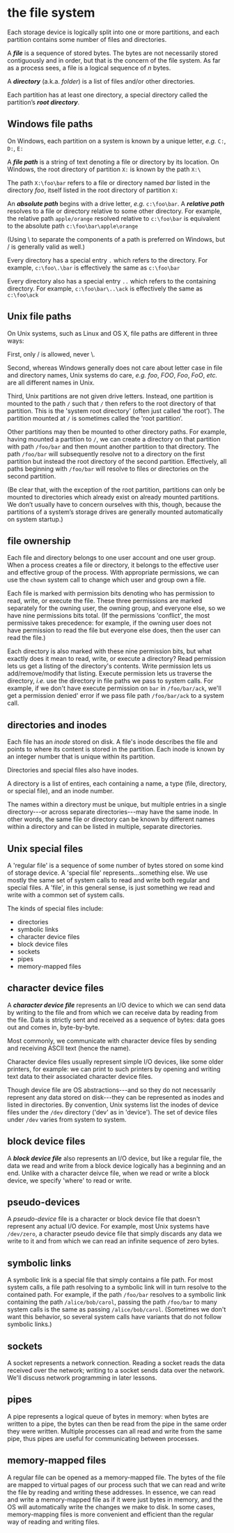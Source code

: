 # the file system

Each storage device is logically split into one or more partitions, and each partition contains some number of files and directories.

A ***file*** is a sequence of stored bytes. The bytes are not necessarily stored contiguously and in order, but that is the concern of the file system. As far as a process sees, a file is a logical sequence of *n* bytes.

A ***directory*** (a.k.a. *folder*) is a list of files and/or other directories.

Each partition has at least one directory, a special directory called the partition’s ***root directory***.

## Windows file paths

On Windows, each partition on a system is known by a unique letter, *e.g.* `C:`, `D:`, `E:`

A ***file path*** is a string of text denoting a file or directory by its location. On Windows, the root directory of partition `X:` is known by the path `X:\`

The path `X:\foo\bar` refers to a file or directory named *bar* listed in the directory *foo*, itself listed in the root directory of partition `X:`

An ***absolute path*** begins with a drive letter, *e.g.* `c:\foo\bar`. A ***relative path*** resolves to a file or directory relative to some other directory. For example, the relative path `apple/orange` resolved relative to `c:\foo\bar` is equivalent to the absolute path `c:\foo\bar\apple\orange` 

(Using \ to separate the components of a path is preferred on Windows, but / is generally valid as well.)

Every directory has a special entry `.` which refers to the directory. For example, `c:\foo\.\bar` is effectively the same as `c:\foo\bar`

Every directory also has a special entry `..` which refers to the containing directory. For example, `c:\foo\bar\..\ack` is effectively the same as `c:\foo\ack`

## Unix file paths

On Unix systems, such as Linux and OS X, file paths are different in three ways:

First, only / is allowed, never \\. 

Second, whereas Windows generally does not care about letter case in file and directory names, Unix systems do care, *e.g.* *foo*, *FOO*, *Foo*, *FoO*, *etc.* are all different names in Unix.

Third, Unix partitions are not given drive letters. Instead, one partition is mounted to the path `/` such that `/` then refers to the root directory of that partition. This is the 'system root directory' (often just called ‘the root’). The partition mounted at `/` is sometimes called the 'root partition’.

Other partitions may then be mounted to other directory paths. For example, having mounted a partition to `/`, we can create a directory on that partition with path `/foo/bar` and then mount another partition to that directory. The path `/foo/bar` will subsequently resolve not to a directory on the first partition but instead the root directory of the second partition. Effectively, all paths beginning with `/foo/bar` will resolve to files or directories on the second partition.

(Be clear that, with the exception of the root partition, partitions can only be mounted to directories which already exist on already mounted partitions. We don’t usually have to concern ourselves with this, though, because the partitions of a system’s storage drives are generally mounted automatically on system startup.)

## file ownership

Each file and directory belongs to one user account and one user group. When a process creates a file or directory, it belongs to the effective user and effective group of the process. With appropriate permissions, we can use the `chown` system call to change which user and group own a file.

Each file is marked with permission bits denoting who has permission to read, write, or execute the file. These three permissions are marked separately for the owning user, the owning group, and everyone else, so we have nine permissions bits total. (If the permissions 'conflict', the most permissive takes precedence: for example, if the owning user does not have permission to read the file but everyone else does, then the user can read the file.)

Each directory is also marked with these nine permission bits, but what exactly does it mean to read, write, or execute a directory? Read permission lets us get a listing of the directory's contents. Write permission lets us add/remove/modify that listing. Execute permission lets us traverse the directory, *i.e.* use the directory in file paths we pass to system calls. For example, if we don't have execute permission on `bar` in `/foo/bar/ack`, we'll get a permission denied' error if we pass file path `/foo/bar/ack` to a system call.

## directories and inodes

Each file has an *inode* stored on disk. A file's inode describes the file and points to where its content is stored in the partition. Each inode is known by an integer number that is unique within its partition.

Directories and special files also have inodes.

A directory is a list of entires, each containing a name, a type (file, directory, or special file), and an inode number.

The names within a directory must be unique, but multiple entries in a single directory---or across separate directories---may have the same inode. In other words, the same file or directory can be known by different names within a directory and can be listed in multiple, separate directories.

## Unix special files

A 'regular file' is a sequence of some number of bytes stored on some kind of storage device. A 'special file' represents...something else. We use mostly the same set of system calls to read and write both regular and special files. A 'file', in this general sense, is just something we read and write with a common set of system calls.

The kinds of special files include:

 - directories
 - symbolic links
 - character device files
 - block device files
 - sockets
 - pipes
 - memory-mapped files

## character device files

A ***character device file*** represents an I/O device to which we can send data by writing to the file and from which we can receive data by reading from the file. Data is strictly sent and received as a sequence of bytes: data goes out and comes in, byte-by-byte.

Most commonly, we communicate with character device files by sending and receiving ASCII text (hence the name).

Character device files usually represent simple I/O devices, like some older printers, for example: we can print to such printers by opening and writing text data to their associated character device files.

Though device file are OS abstractions---and so they do not necessarily represent any data stored on disk---they can be represented as inodes and listed in directories. By convention, Unix systems list the inodes of device files under the `/dev` directory ('dev' as in 'device'). The set of device files under `/dev` varies from system to system.

## block device files

A ***block device file*** also represents an I/O device, but like a regular file, the data we read and write from a block device logically has a beginning and an end. Unlike with a character deivce file, when we read or write a block device, we specify 'where' to read or write.

## pseudo-devices

A *pseudo-device* file is a character or block device file that doesn't represent any actual I/O device. For example, most Unix systems have `/dev/zero`, a character pseudo device file that simply discards any data we write to it and from which we can read an infinite sequence of zero bytes.

## symbolic links

A symbolic link is a special file that simply contains a file path. For most system calls, a file path resolving to a symbolic link will in turn resolve to the contained path. For example, if the path `/foo/bar` resolves to a symbolic link containing the path `/alice/bob/carol`, passing the path `/foo/bar` to many system calls is the same as passing `/alice/bob/carol`. (Sometimes we don't want this behavior, so several system calls have variants that do not follow symbolic links.)

## sockets

A socket represents a network connection. Reading a socket reads the data received over the network; writing to a socket sends data over the network. We'll discuss network programming in later lessons.

## pipes

A pipe represents a logical queue of bytes in memory: when bytes are written to a pipe, the bytes can then be read from the pipe in the same order they were written. Multiple processes can all read and write from the same pipe, thus pipes are useful for communicating between processes.

## memory-mapped files

A regular file can be opened as a memory-mapped file. The bytes of the file are mapped to virtual pages of our process such that we can read and write the file by reading and writing these addresses. In essence, we can read and write a memory-mapped file as if it were just bytes in memory, and the OS will automatically write the changes we make to disk. In some cases, memory-mapping files is more convenient and efficient than the regular way of reading and writing files.